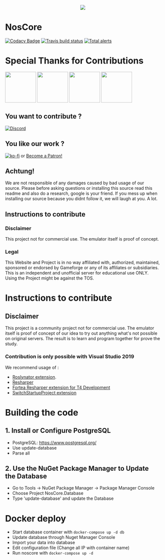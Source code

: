 <p align="center">
  <img src="https://cdn.discordapp.com/attachments/319565884454731795/426892646288457728/N2.png"/>
</p>

# NosCore #
[![Codacy Badge](https://api.codacy.com/project/badge/Grade/78d6f89d028f4b9eb0349e37eb10fbac)](https://www.codacy.com/app/NosCoreIO/NosCore?utm_source=github.com&amp;utm_medium=referral&amp;utm_content=NosCoreIO/NosCore&amp;utm_campaign=Badge_Grade)
[![Travis build status](https://travis-ci.org/NosCoreIO/NosCore.svg?branch=master)](https://travis-ci.org/NosCoreIO/NosCore)
[![Total alerts](https://img.shields.io/lgtm/alerts/g/NosCoreIO/NosCore.svg?logo=lgtm&logoWidth=18)](https://lgtm.com/projects/g/NosCoreIO/NosCore/alerts/)

# Special Thanks for Contributions #
<p align="left">
<img height="100px" src="https://chiefit.me/wp-content/uploads/2019/06/Amazon-Web-Services_logo835x396.png"/>
<img height="100px" src="https://i.ibb.co/kx9WJgv/Navicat-Premium.png"/>
<img height="100px" src="https://miro.medium.com/max/1200/1*i9kC4ubPz2fC3fk-o3YYHw.jpeg"/>
<img height="100px" src="https://upload.wikimedia.org/wikipedia/commons/thumb/1/1a/JetBrains_Logo_2016.svg/1200px-JetBrains_Logo_2016.svg.png"/>
</p>

## You want to contribute ? ##
[![Discord](https://i.gyazo.com/2115a3ecb258220f5b1a8ebd8c50eb8f.png)](https://discord.gg/Eu3ETSw)

## You like our work ? ##
[![ko-fi](https://www.ko-fi.com/img/donate_sm.png)](https://ko-fi.com/A3562BQV)
or
<a href="https://www.patreon.com/bePatron?u=6503887" data-patreon-widget-type="become-patron-button">Become a Patron!</a>

## Achtung! ##
We are not responsible of any damages caused by bad usage of our source. Please before asking questions or installing this source read this readme and also do a research, google is your friend. If you mess up when installing our source because you didnt follow it, we will laugh at you. A lot.

## Instructions to contribute ##

### Disclaimer ###
This project not for commercial use. The emulator itself is proof of concept.

### Legal ###
This Website and Project is in no way affiliated with, authorized, maintained, sponsored or endorsed by Gameforge or any of its affiliates or subsidiaries. This is an independent and unofficial server for educational use ONLY. Using the Project might be against the TOS.
# Instructions to contribute #

## Disclaimer ##
This project is a community project not for commercial use. The emulator itself is proof of concept of our idea to try out anything what's not possible on original servers. The result is to learn and program together for prove the study. 

### Contribution is only possible with Visual Studio 2019 ###
We recommend usage of : 
* [Roslynator extension](https://github.com/JosefPihrt/Roslynator).
* [Resharper](https://www.jetbrains.com/resharper/)
* [Fortea Resharper extension for T4 Development](https://plugins.jetbrains.com/plugin/11634-fortea)
* [SwitchStartupProject extension](https://marketplace.visualstudio.com/items?itemName=vs-publisher-141975.SwitchStartupProjectForVS2019)


# Building the code #

## 1. Install or Configure PostgreSQL ##
- PostgreSQL: https://www.postgresql.org/
- Use update-database
- Parse all

## 2. Use the NuGet Package Manager to Update the Database ##
- Go to Tools -> NuGet Package Manager -> Package Manager Console
- Choose Project NosCore.Database
- Type 'update-database' and update the Database

# Docker deploy #

- Start database container with `docker-compose up -d db`
- Update database through Nuget Manager Console
- Import your data into database
- Edit configuration file (Change all IP with container name)
- Run noscore with `docker-compose up -d`
